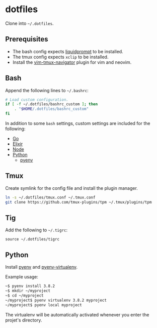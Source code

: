 # dotfiles

Clone into `~/.dotfiles`.

## Prerequisites

* The bash config expects [liquidprompt](https://github.com/nojhan/liquidprompt) to be
  installed.
* The tmux config expects `xclip` to be installed.
* Install the [vim-tmux-navigator](https://github.com/christoomey/vim-tmux-navigator)
  plugin for vim and neovim.

## Bash

Append the following lines to `~/.bashrc`:

```sh
# Load custom configuration.
if [ -f ~/.dotfiles/bashrc_custom ]; then
    . "$HOME/.dotfiles/bashrc_custom"
fi
```

In addition to some `bash` settings, custom settings are included for
the following:
* [Go](https://golang.org/)
* [Elixir](https://elixir-lang.org/)
* [Node](https://nodejs.org/)
* [Python](https://www.python.org/)
  * [pyenv](https://github.com/pyenv/pyenv)

## Tmux

Create symlink for the config file and install the plugin manager.

```sh
ln -s ~/.dotfiles/tmux.conf ~/.tmux.conf
git clone https://github.com/tmux-plugins/tpm ~/.tmux/plugins/tpm
```

## Tig

Add the following to `~/.tigrc`:

```
source ~/.dotfiles/tigrc
```

## Python

Install [pyenv][pyenv] and [pyenv-virtualenv][pyenv-virtualenv].

[pyenv]: https://github.com/pyenv/pyenv
[pyenv-virtualenv]: https://github.com/pyenv/pyenv-virtualenv

Example usage:

```bash
~$ pyenv install 3.8.2
~$ mkdir ~/myproject
~$ cd ~/myproject
~/myproject$ pyenv virtualenv 3.8.2 myproject
~/myproject$ pyenv local myproject
```

The virtualenv will be automatically activated whenever you enter the projet's
directory.

